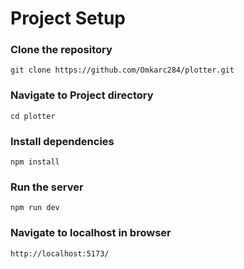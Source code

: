 # Project Setup

### Clone the repository

```
git clone https://github.com/Omkarc284/plotter.git
```
### Navigate to Project directory

```
cd plotter
```
### Install dependencies

```
npm install
```
### Run the server
```
npm run dev
```
### Navigate to localhost in browser

```
http://localhost:5173/
```

